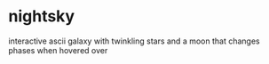# nightsky
interactive ascii galaxy with twinkling stars and a moon that changes phases when hovered over
